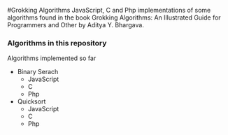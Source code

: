 #Grokking Algorithms
JavaScript, C and Php implementations of some algorithms found in the book Grokking Algorithms: An Illustrated Guide for Programmers and Other by Aditya Y. Bhargava.

### Algorithms in this repository
Algorithms implemented so far

* Binary Serach
    * JavaScript
    * C
    * Php
* Quicksort
    * JavaScript
    * C
    * Php